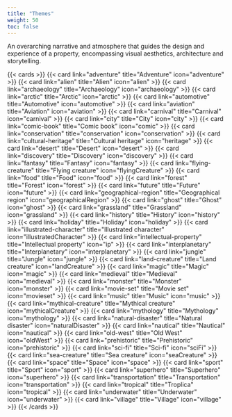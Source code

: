 ```yaml
---
title: "Themes"
weight: 50
toc: false
---
```


An overarching narrative and atmosphere that guides the design and experience of a property, encompassing visual aesthetics, architecture and storytelling.

{{< cards >}}
  {{< card link="adventure" title="Adventure" icon="adventure" >}}
  {{< card link="alien" title="Alien" icon="alien" >}}
  {{< card link="archaeology" title="Archaeology" icon="archaeology" >}}
  {{< card link="arctic" title="Arctic" icon="arctic" >}}
  {{< card link="automotive" title="Automotive" icon="automotive" >}}
  {{< card link="aviation" title="Aviation" icon="aviation" >}}
  {{< card link="carnival" title="Carnival" icon="carnival" >}}
  {{< card link="city" title="City" icon="city" >}}
  {{< card link="comic-book" title="Comic book" icon="comic" >}}
  {{< card link="conservation" title="conservation" icon="conservation" >}}
  {{< card link="cultural-heritage" title="Cultural heritage" icon="heritage" >}}
  {{< card link="desert" title="Desert" icon="desert" >}}
  {{< card link="discovery" title="Discovery" icon="discovery" >}}
  {{< card link="fantasy" title="Fantasy" icon="fantasy" >}}
  {{< card link="flying-creature" title="Flying creature" icon="flyingCreature" >}}
  {{< card link="food" title="Food" icon="food" >}}
  {{< card link="forest" title="Forest" icon="forest" >}}
  {{< card link="future" title="Future" icon="future" >}}
  {{< card link="geographical-region" title="Geographical region" icon="geographicalRegion" >}}
  {{< card link="ghost" title="Ghost" icon="ghost" >}}
  {{< card link="grassland" title="Grassland" icon="grassland" >}}
  {{< card link="history" title="History" icon="history" >}}
  {{< card link="holiday" title="Holiday" icon="holiday" >}}
  {{< card link="illustrated-character" title="Illustrated character" icon="illustratedCharacter" >}}
  {{< card link="intellectual-property" title="Intellectual property" icon="ip" >}}
  {{< card link="interplanetary" title="Interplanetary" icon="interplanetary" >}}
  {{< card link="jungle" title="Jungle" icon="jungle" >}}
  {{< card link="land-creature" title="Land creature" icon="landCreature" >}}
  {{< card link="magic" title="Magic" icon="magic" >}}
  {{< card link="medieval" title="Medieval" icon="medieval" >}}
  {{< card link="monster" title="Monster" icon="monster" >}}
  {{< card link="movie-set" title="Movie set" icon="movieset" >}}
  {{< card link="music" title="Music" icon="music" >}}
  {{< card link="mythical-creature" title="Mythical creature" icon="mythicalCreature" >}}
  {{< card link="mythology" title="Mythology" icon="mythology" >}}
  {{< card link="natural-disaster" title="Natural disaster" icon="naturalDisaster" >}}
  {{< card link="nautical" title="Nautical" icon="nautical" >}}
  {{< card link="old-west" title="Old West" icon="oldWest" >}}
  {{< card link="prehistoric" title="Prehistoric" icon="prehistoric" >}}
  {{< card link="sci-fi" title="Sci-fi" icon="sciFi" >}}
  {{< card link="sea-creature" title="Sea creature" icon="seaCreature" >}}
  {{< card link="space" title="Space" icon="space" >}}
  {{< card link="sport" title="Sport" icon="sport" >}}
  {{< card link="superhero" title="Superhero" icon="superhero" >}}
  {{< card link="transportation" title="Transportation" icon="transportation" >}}
  {{< card link="tropical" title="Troplica" icon="tropical" >}}
  {{< card link="underwater" title="Underwater" icon="underwater" >}}
  {{< card link="village" title="Village" icon="village" >}}
{{< /cards >}}